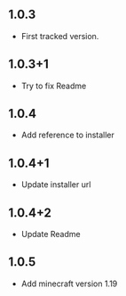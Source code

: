 ## 1.0.3
- First tracked version.

## 1.0.3+1
- Try to fix Readme

## 1.0.4
- Add reference to installer

## 1.0.4+1
- Update installer url

## 1.0.4+2
- Update Readme

## 1.0.5
- Add minecraft version 1.19